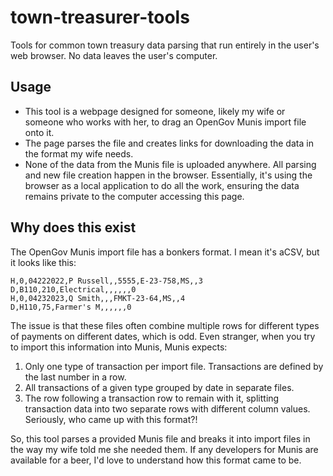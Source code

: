 # town-treasurer-tools
Tools for common town treasury data parsing that run entirely in the user's web browser. No data leaves the user's computer.

## Usage
- This tool is a webpage designed for someone, likely my wife or someone who works with her, to drag an OpenGov Munis import file onto it.
- The page parses the file and creates links for downloading the data in the format my wife needs.
- None of the data from the Munis file is uploaded anywhere. All parsing and new file creation happen in the browser. Essentially, it's using the browser as a local application to do all the work, ensuring the data remains private to the computer accessing this page.

## Why does this exist
The OpenGov Munis import file has a bonkers format. I mean it's  aCSV, but it looks like this:

```
H,0,04222022,P Russell,,5555,E-23-758,MS,,3
D,B110,210,Electrical,,,,,,0
H,0,04232023,Q Smith,,,FMKT-23-64,MS,,4
D,H110,75,Farmer's M,,,,,,0
```

The issue is that these files often combine multiple rows for different types of payments on different dates, which is odd. Even stranger, when you try to import this information into Munis, Munis expects:

1. Only one type of transaction per import file. Transactions are defined by the last number in a row.
2. All transactions of a given type grouped by date in separate files.
3. The row following a transaction row to remain with it, splitting transaction data into two separate rows with different column values. Seriously, who came up with this format?!


So, this tool parses a provided Munis file and breaks it into import files in the way my wife told me she needed them. If any developers for Munis are available for a beer, I'd love to understand how this format came to be.
